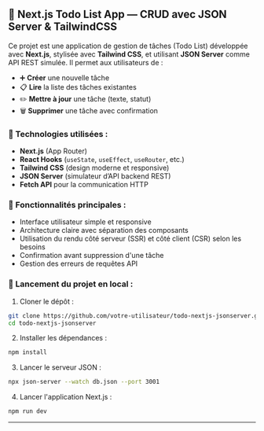 ## 📝 Next.js Todo List App — CRUD avec JSON Server & TailwindCSS

Ce projet est une application de gestion de tâches (Todo List) développée avec **Next.js**, stylisée avec **Tailwind CSS**, et utilisant **JSON Server** comme API REST simulée. Il permet aux utilisateurs de :

* ➕ **Créer** une nouvelle tâche
* 📋 **Lire** la liste des tâches existantes
* ✏️ **Mettre à jour** une tâche (texte, statut)
* 🗑️ **Supprimer** une tâche avec confirmation

### 🔧 Technologies utilisées :

* **Next.js** (App Router)
* **React Hooks** (`useState`, `useEffect`, `useRouter`, etc.)
* **Tailwind CSS** (design moderne et responsive)
* **JSON Server** (simulateur d’API backend REST)
* **Fetch API** pour la communication HTTP

### 📁 Fonctionnalités principales :

* Interface utilisateur simple et responsive
* Architecture claire avec séparation des composants
* Utilisation du rendu côté serveur (SSR) et côté client (CSR) selon les besoins
* Confirmation avant suppression d'une tâche
* Gestion des erreurs de requêtes API

### 🚀 Lancement du projet en local :

1. Cloner le dépôt :

```bash
git clone https://github.com/votre-utilisateur/todo-nextjs-jsonserver.git
cd todo-nextjs-jsonserver
```

2. Installer les dépendances :

```bash
npm install
```

3. Lancer le serveur JSON :

```bash
npx json-server --watch db.json --port 3001
```

4. Lancer l'application Next.js :

```bash
npm run dev
```

---

